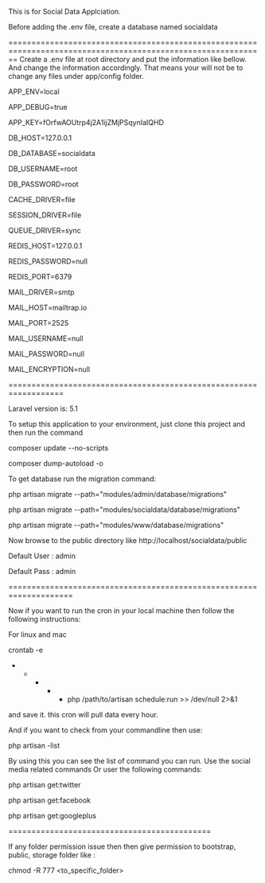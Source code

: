 This is for Social Data Applciation.

Before adding the .env file, create a database named socialdata

==============================================================================================================
Create a .env file at root directory and put the information like bellow. And change the information accordingly. That means your will not be to change any files under app/config folder.

APP_ENV=local

APP_DEBUG=true

APP_KEY=fOrfwAOUtrp4j2A1ijZMjPSqynIaIQHD


DB_HOST=127.0.0.1

DB_DATABASE=socialdata

DB_USERNAME=root

DB_PASSWORD=root


CACHE_DRIVER=file

SESSION_DRIVER=file

QUEUE_DRIVER=sync


REDIS_HOST=127.0.0.1

REDIS_PASSWORD=null

REDIS_PORT=6379


MAIL_DRIVER=smtp

MAIL_HOST=mailtrap.io

MAIL_PORT=2525

MAIL_USERNAME=null

MAIL_PASSWORD=null

MAIL_ENCRYPTION=null

 
==================================================================

Laravel version is: 5.1

To setup this application to your environment, just clone this project and then run the command

composer update --no-scripts

composer dump-autoload -o


To get database run the migration command:

php artisan migrate --path="modules/admin/database/migrations"

php artisan migrate --path="modules/socialdata/database/migrations"

php artisan migrate --path="modules/www/database/migrations"

Now browse to the public directory like http://localhost/socialdata/public

Default User : admin

Default Pass : admin


====================================================================

Now if you want to run the cron in your local machine then follow the following instructions:

For linux and mac

crontab -e

* * * * * php /path/to/artisan schedule:run >> /dev/null 2>&1

and save it. this cron will pull data every hour.


And if you want to check from your commandline then use:

php artisan -list

By using this you can see the list of command you can run. Use the social media related commands Or user the following commands:


php artisan get:twitter

php artisan get:facebook

php artisan get:googleplus



============================================

If any folder permission issue then then give permission to bootstrap, public, storage folder like :

chmod -R 777 <to_specific_folder>



